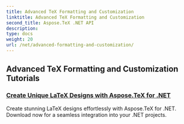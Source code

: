 ```yaml
---
title: Advanced TeX Formatting and Customization
linktitle: Advanced TeX Formatting and Customization
second_title: Aspose.TeX .NET API
description: 
type: docs
weight: 20
url: /net/advanced-formatting-and-customization/
---
```


## Advanced TeX Formatting and Customization Tutorials
### [Create Unique LaTeX Designs with Aspose.TeX for .NET](./create-custom-tex-formats/)
Create stunning LaTeX designs effortlessly with Aspose.TeX for .NET. Download now for a seamless integration into your .NET projects.